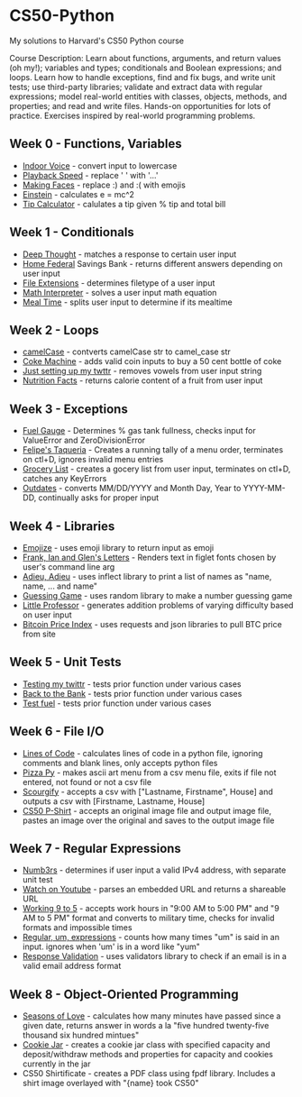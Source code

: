 # CS50-Python

My solutions to Harvard's CS50 Python course

Course Description: Learn about functions, arguments, and return values (oh my!); variables and types; conditionals and Boolean expressions; and loops. Learn how to handle exceptions, find and fix bugs, and write unit tests; use third-party libraries; validate and extract data with regular expressions; model real-world entities with classes, objects, methods, and properties; and read and write files. Hands-on opportunities for lots of practice. Exercises inspired by real-world programming problems.

## Week 0 - Functions, Variables

   - [Indoor Voice](https://github.com/peterhrncirik/CS50-Python/blob/main/Week%200%20-%20Functions%2C%20Variables/indoor.py) - convert input to lowercase
   - [Playback Speed](https://github.com/peterhrncirik/CS50-Python/blob/main/Week%200%20-%20Functions%2C%20Variables/playback.py) - replace ' ' with '...'
   - [Making Faces](https://github.com/peterhrncirik/CS50-Python/blob/main/Week%200%20-%20Functions%2C%20Variables/faces.py) - replace :) and :( with emojis
   - [Einstein](https://github.com/peterhrncirik/CS50-Python/blob/main/Week%200%20-%20Functions%2C%20Variables/einstein.py) - calculates e = mc^2
   - [Tip Calculator](https://github.com/peterhrncirik/CS50-Python/blob/main/Week%200%20-%20Functions%2C%20Variables/tip.py) - calulates a tip given % tip and total bill

## Week 1 - Conditionals

   - [Deep Thought](https://github.com/peterhrncirik/CS50-Python/blob/main/Week%201%20-%20Conditionals/deep.py) - matches a response to certain user input
   - [Home Federal](https://github.com/peterhrncirik/CS50-Python/blob/main/Week%201%20-%20Conditionals/bank.py) Savings Bank - returns different answers depending on user input
   - [File Extensions](https://github.com/peterhrncirik/CS50-Python/blob/main/Week%201%20-%20Conditionals/extensions.py) - determines filetype of a user input
   - [Math Interpreter](https://github.com/peterhrncirik/CS50-Python/blob/main/Week%201%20-%20Conditionals/interpreter.py) - solves a user input math equation
   - [Meal Time](https://github.com/peterhrncirik/CS50-Python/blob/main/Week%201%20-%20Conditionals/meal.py) - splits user input to determine if its mealtime

## Week 2 - Loops

   - [camelCase](https://github.com/peterhrncirik/CS50-Python/blob/main/Week%202%20-%20Loops/camel.py) - contverts camelCase str to camel_case str
   - [Coke Machine](https://github.com/peterhrncirik/CS50-Python/blob/main/Week%202%20-%20Loops/coke.py) - adds valid coin inputs to buy a 50 cent bottle of coke
   - [Just setting up my twttr](https://github.com/peterhrncirik/CS50-Python/blob/main/Week%202%20-%20Loops/twttr.py) - removes vowels from user input string
   - [Nutrition Facts](https://github.com/peterhrncirik/CS50-Python/blob/main/Week%202%20-%20Loops/nutrition.py) - returns calorie content of a fruit from user input

## Week 3 - Exceptions

   - [Fuel Gauge](https://github.com/peterhrncirik/CS50-Python/blob/main/Week%203%20-%20Exceptions/fuel.py) - Determines % gas tank fullness, checks input for ValueError and ZeroDivisionError
   - [Felipe's Taqueria](https://github.com/peterhrncirik/CS50-Python/blob/main/Week%203%20-%20Exceptions/taqueria.py) - Creates a running tally of a menu order, terminates on ctl+D, ignores invalid menu entries
   - [Grocery List](https://github.com/peterhrncirik/CS50-Python/blob/main/Week%203%20-%20Exceptions/grocery.py) - creates a gocery list from user input, terminates on ctl+D, catches any KeyErrors
   - [Outdates](https://github.com/peterhrncirik/CS50-Python/blob/main/Week%203%20-%20Exceptions/outdated.py) - converts MM/DD/YYYY and Month Day, Year to YYYY-MM-DD, continually asks for proper input

## Week 4 - Libraries

   - [Emojize](https://github.com/peterhrncirik/CS50-Python/blob/main/Week%204%20-%20Libraries/emojize.py) - uses emoji library to return input as emoji
   - [Frank, Ian and Glen's Letters](https://github.com/peterhrncirik/CS50-Python/blob/main/Week%204%20-%20Libraries/figlet.py) - Renders text in figlet fonts chosen by user's command line arg
   - [Adieu, Adieu](https://github.com/peterhrncirik/CS50-Python/blob/main/Week%204%20-%20Libraries/adieu.py) - uses inflect library to print a list of names as "name, name, ... and name"
   - [Guessing Game](https://github.com/peterhrncirik/CS50-Python/blob/main/Week%204%20-%20Libraries/game.py) - uses random library to make a number guessing game
   - [Little Professor](https://github.com/peterhrncirik/CS50-Python/blob/main/Week%204%20-%20Libraries/professor.py) - generates addition problems of varying difficulty based on user input
   - [Bitcoin Price Index](https://github.com/peterhrncirik/CS50-Python/blob/main/Week%204%20-%20Libraries/bitcoin.py) - uses requests and json libraries to pull BTC price from site

## Week 5 - Unit Tests

   - [Testing my twittr](https://github.com/peterhrncirik/CS50-Python/tree/main/Week%205%20-%20Unit%20Tests/test_twttr) - tests prior function under various cases
   - [Back to the Bank](https://github.com/peterhrncirik/CS50-Python/tree/main/Week%205%20-%20Unit%20Tests/test_bank) - tests prior function under various cases
   - [Test fuel](https://github.com/peterhrncirik/CS50-Python/tree/main/Week%205%20-%20Unit%20Tests/test_fuel) - tests prior function under various cases
   
## Week 6 - File I/O

   - [Lines of Code](https://github.com/peterhrncirik/CS50-Python/blob/main/Week%206%20-%20File%20IO/lines.py) - calculates lines of code in a python file, ignoring comments and blank lines, only accepts python files
   - [Pizza Py](https://github.com/peterhrncirik/CS50-Python/blob/main/Week%206%20-%20File%20IO/pizza.py) - makes ascii art menu from a csv menu file, exits if file not entered, not found or not a csv file
   - [Scourgify](https://github.com/peterhrncirik/CS50-Python/blob/main/Week%206%20-%20File%20IO/scourgify.py) - accepts a csv with ["Lastname, Firstname", House] and outputs a csv with [Firstname, Lastname, House]
   - [CS50 P-Shirt](https://github.com/peterhrncirik/CS50-Python/blob/main/Week%206%20-%20File%20IO/shirt.py) - accepts an original image file and output image file, pastes an image over the original and saves to the output image file

## Week 7 - Regular Expressions

   - [Numb3rs](https://github.com/peterhrncirik/CS50-Python/tree/main/Week%207%20-%20Regular%20Expressions/numb3rs) - determines if user input a valid IPv4 address, with separate unit test
   - [Watch on Youtube](https://github.com/peterhrncirik/CS50-Python/tree/main/Week%207%20-%20Regular%20Expressions/watch) - parses an embedded URL and returns a shareable URL
   - [Working 9 to 5](https://github.com/peterhrncirik/CS50-Python/tree/main/Week%207%20-%20Regular%20Expressions/working) - accepts work hours in "9:00 AM to 5:00 PM" and "9 AM to 5 PM" format and converts to military time, checks for invalid formats and impossible times
   - [Regular, um, expressions](https://github.com/peterhrncirik/CS50-Python/tree/main/Week%207%20-%20Regular%20Expressions/um) - counts how many times "um" is said in an input. ignores when 'um' is in a word like "yum"
   - [Response Validation](https://github.com/peterhrncirik/CS50-Python/tree/main/Week%207%20-%20Regular%20Expressions/response) - uses validators library to check if an email is in a valid email address format

## Week 8 - Object-Oriented Programming

   - [Seasons of Love](https://github.com/peterhrncirik/CS50-Python/tree/main/Week%208%20-%20OOP/seasons) - calculates how many minutes have passed since a given date, returns answer in words a la "five hundred twenty-five thousand six hundred mintues"
   - [Cookie Jar](https://github.com/peterhrncirik/CS50-Python/tree/main/Week%208%20-%20OOP/Cookie%20Jar) - creates a cookie jar class with specified capacity and deposit/withdraw methods and properties for capacity and cookies currently in the jar
   - CS50 Shirtificate - creates a PDF class using fpdf library. Includes a shirt image overlayed with "{name} took CS50"
